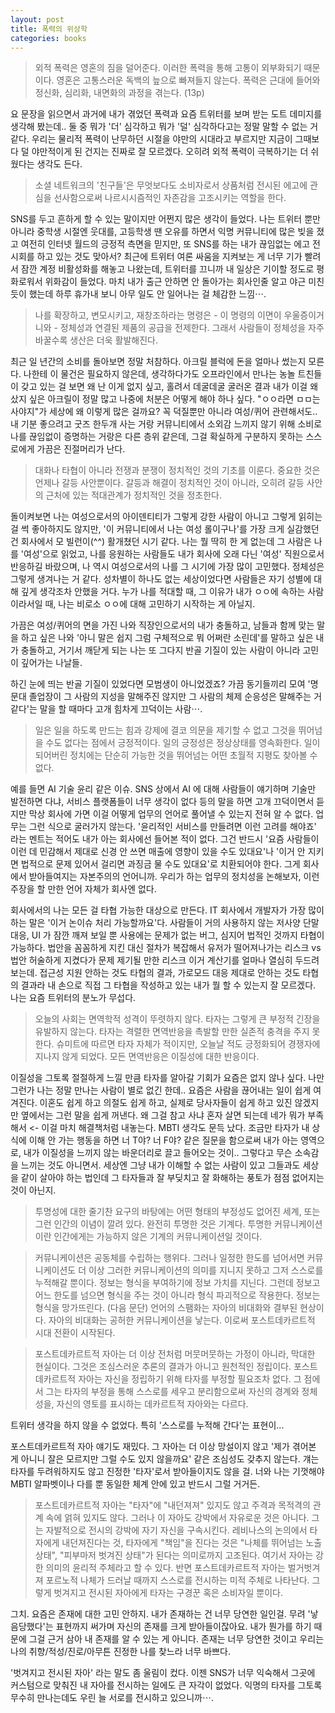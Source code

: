 ```yaml
---
layout: post
title: 폭력의 위상학
categories: books
---
```




> 외적 폭력은 영혼의 짐을 덜어준다. 이러한 폭력을 통해 고통이 외부화되기 때문이다. 영혼은 고통스러운 독백의 늪으로 빠져들지 않는다. 폭력은 근대에 들어와 정신화, 심리화, 내면화의 과정을 겪는다. (13p)

요 문장을 읽으면서 과거에 내가 겪었던 폭력과 요즘 트위터를 보며 받는 도트 데미지를 생각해 봤는데.. 둘 중 뭐가 '더' 심각하고 뭐가 '덜' 심각하다고는 정말 말할 수 없는 거 같다. 우리는 물리적 폭력이 난무하던 시절을 야만의 시대라고 부르지만 지금이 그때보다 덜 야만적이게 된 건지는 진짜로 잘 모르겠다. 오히려 외적 폭력이 극복하기는 더 쉬웠다는 생각도 든다.

> 소셜 네트워크의 '친구들'은 무엇보다도 소비자로서 상품처럼 전시된 에고에 관심을 선사함으로써 나르시시즘적인 자존감을 고조시키는 역할을 한다.

SNS를 두고 흔하게 할 수 있는 말이지만 어쩐지 많은 생각이 들었다.  나는 트위터 뿐만 아니라 중학생 시절엔 웃대를, 고등학생 땐 오유를 하면서 익명 커뮤니티에 많은 빚을 졌고 여전히 인터넷 월드의 긍정적 측면을 믿지만, 또 SNS를 하는 내가 끊임없는 에고 전시회를 하고 있는 것도 맞아서? 최근에 트위터 여론 싸움을 지켜보는 게 너무 기가 빨려서 잠깐 계정 비활성화를 해놓고 나왔는데, 트위터를 끄니까 내 일상은 기이할 정도로 평화로워서 위화감이 들었다. 마치 내가 출근 안하면 안 돌아가는 회사인줄 알고 야근 미친듯이 했는데 하루 휴가내 보니 아무 일도 안 일어나는 걸 체감한 느낌⋯.

> 나를 확장하고, 변모시키고, 재창조하라는 명령은 - 이 명령의 이면이 우울증이거니와 - 정체성과 연결된 제품의 공급을 전제한다. 그래서 사람들이 정체성을 자주 바꿀수록 생산은 더욱 활발해진다.

최근 일 년간의 소비를 돌아보면 정말 처참하다. 아크릴 블럭에 돈을 얼마나 썼는지 모른다. 나한테 이 물건은 필요하지 않은데, 생각하다가도 오프라인에서 만나는 농놀 트친들이 갖고 있는 걸 보면 왜 난 이게 없지 싶고, 홀려서 데굴데굴 굴러온 결과 내가 이걸 왜 샀지 싶은 아크릴이 정말 많고 나중에 처분은 어떻게 해야 하나 싶다. "ㅇㅇ라면 ㅁㅁ는 사야지"가 세상에 왜 이렇게 많은 걸까요? 꼭 덕질뿐만 아니라 여성/퀴어 관련해서도.. 내 기분 좋으려고 굿즈 한두개 사는 거랑 커뮤니티에서 소외감 느끼지 않기 위해 소비로 나를 끊임없이 증명하는 거랑은 다른 층위 같은데, 그걸 확실하게 구분하지 못하는 스스로에게 가끔은 진절머리가 난다.

> 대화나 타협이 아니라 전쟁과 분쟁이 정치적인 것의 기초를 이룬다. 중요한 것은 언제나 갈등 사안뿐이다. 갈등과 해결이 정치적인 것이 아니라, 오히려 갈등 사안의 근처에 있는 적대관계가 정치적인 것을 정초한다.

돌이켜보면 나는 여성으로서의 아이덴티티가 그렇게 강한 사람이 아니고 그렇게 읽히는 걸 썩 좋아하지도 않지만, '이 커뮤니티에서 나는 여성 롤이구나'를 가장 크게 실감했던 건 회사에서 모 빌런이(^^) 활개쳤던 시기 같다. 나는 뭘 딱히 한 게 없는데 그 사람은 나를 '여성'으로 읽었고, 나를 응원하는 사람들도 내가 회사에 오래 다닌 '여성' 직원으로서 반응하길 바랐으며, 나 역시 여성으로서의 나를 그 시기에 가장 많이 고민했다. 정체성은 그렇게 생겨나는 거 같다. 성차별이 하나도 없는 세상이었다면 사람들은 자기 성별에 대해 깊게 생각조차 안했을 거다. 누가 나를 적대할 때, 그 이유가 내가 ㅇㅇ에 속하는 사람이라서일 때, 나는 비로소 ㅇㅇ에 대해 고민하기 시작하는 게 아닐지.

가끔은 여성/퀴어의 면을 가진 나와 직장인으로서의 내가 충돌하고, 남들과 함께 맞는 말을 하고 싶은 나와 '아니 말은 쉽지 그럼 구체적으로 뭐 어쩌란 소린데'를 말하고 싶은 내가 충돌하고, 거기서 깨닫게 되는 나는 또 그다지 반골 기질이 있는 사람이 아니라 고민이 깊어가는 나날들.

하긴 눈에 띄는 반골 기질이 있었다면 모범생이 아니었겠죠? 가끔 동기들끼리 모여 '명문대 졸업장이 그 사람의 지성을 말해주진 않지만 그 사람의 체제 순응성은 말해주는 거 같다'는 말을 할 때마다 고개 힘차게 끄덕이는 사람⋯. 

> 일은 일을 하도록 만드는 힘과 강제에 결코 의문을 제기할 수 없고 그것을 뛰어넘을 수도 없다는 점에서 긍정적이다. 일의 긍정성은 정상상태를 영속화한다. 일이 되어버린 정치에는 단순히 가능한 것을 뛰어넘는 어떤 초월적 지평도 찾아볼 수 없다.

예를 들면 AI 기술 윤리 같은 이슈. SNS 상에서 AI 에 대해 사람들이 얘기하며 기술만 발전하면 다냐, 서비스 플랫폼들이 너무 생각이 없다 등의 말을 하면 고개 끄덕이면서 듣지만 막상 회사에 가면 이걸 어떻게 업무의 언어로 풀어낼 수 있는지 전혀 알 수 없다. 업무는 그런 식으로 굴러가지 않는다. '윤리적인 서비스를 만들려면 이런 고려를 해야죠' 라는 멘트는 적어도 내가 아는 회사에선 들어본 적이 없다. 그건 반드시 '요즘 사람들이 이런 데 민감해서 제대로 신경 안 쓰면 매출에 영향이 있을 수도 있대요'나 '이거 안 지키면 법적으로 문제 있어서 걸리면 과징금 물 수도 있대요'로 치환되어야 한다. 그게 회사에서 받아들여지는 자본주의의 언어니까. 우리가 하는 업무의 정치성을 논해보자, 이런 주장을 할 만한 언어 자체가 회사엔 없다.

회사에서의 나는 모든 걸 타협 가능한 대상으로 만든다. IT 회사에서 개발자가 가장 많이 하는 말은 '이거 논이슈 처리 가능할까요'다. 사람들이 거의 사용하지 않는 저사양 단말 대응, UI 가 잠깐 깨져 보일 뿐 사용에는 문제가 없는 버그, 심지어 법적인 것까지 타협이 가능하다. 법안을 꼼꼼하게 지킨 대신 절차가 복잡해서 유저가 떨어져나가는 리스크 vs 법안 허술하게 지켰다가 문제 제기될 만한 리스크 이거 계산기를 얼마나 열심히 두드려보는데. 접근성 지원 안하는 것도 타협의 결과, 가로모드 대응 제대로 안하는 것도 타협의 결과라 내 손으로 직접 그 타협을 작성하고 있는 내가 뭘 할 수 있는지 잘 모르겠다. 나는 요즘 트위터의 분노가 무섭다.

> 오늘의 사회는 면역학적 성격이 뚜렷하지 않다. 타자는 그렇게 큰 부정적 긴장을 유발하지 않는다. 타자는 격렬한 면역반응을 촉발할 만한 실존적 충격을 주지 못한다. 슈미트에 따르면 타자 자체가 적이지만, 오늘날 적도 긍정화되어 경쟁자에 지나지 않게 되었다. 모든 면역반응은 이질성에 대한 반응이다.

이질성을 그토록 절절하게 느낄 만큼 타자를 알아갈 기회가 요즘은 없지 않나 싶다. 나만 그런가 나는 정말 만나는 사람이 별로 없긴 한데.. 요즘은 사람을 끊어내는 일이 쉽게 여겨진다. 이혼도 쉽게 하고 의절도 쉽게 하고, 실제로 당사자들이 쉽게 하고 있진 않겠지만 옆에서는 그런 말을 쉽게 꺼낸다. 왜 그걸 참고 사냐 혼자 살면 되는데 네가 뭐가 부족해서 <- 이걸 마치 해결책처럼 내놓는다. MBTI 생각도 문득 났다. 조금만 타자가 내 상식에 이해 안 가는 행동을 하면 너 T야? 너 F야? 같은 질문을 함으로써 내가 아는 영역으로, 내가 이질성을 느끼지 않는 바운더리로 끌고 들어오는 것이.. 그렇다고 무슨 소속감을 느끼는 것도 아니면서. 세상엔 그냥 내가 이해할 수 없는 사람이 있고 그들과도 세상을 같이 살아야 하는 법인데 그 타자들과 잘 부딪치고 잘 화해하는 풍토가 점점 없어지는 것이 아닌지.

> 투명성에 대한 줄기찬 요구의 바탕에는 어떤 형태의 부정성도 없어진 세계, 또는 그런 인간의 이념이 깔려 있다. 완전히 투명한 것은 기계다. 투명한 커뮤니케이션이란 인간에게는 가능하지 않은 기계의 커뮤니케이션일 것이다.

> 커뮤니케이션은 공동체를 수립하는 행위다. 그러나 일정한 한도를 넘어서면 커뮤니케이션도 더 이상 그러한 커뮤니케이션의 의미를 지니지 못하고 그저 스스로를 누적해갈 뿐이다. 정보는 형식을 부여하기에 정보 가치를 지닌다. 그런데 정보고 어느 한도를 넘으면 형식을 주는 것이 아니라 형식 파괴적으로 작용한다. 정보는 형식을 망가뜨린다. (다음 문단) 언어의 스팸화는 자아의 비대화와 결부된 현상이다. 자아의 비대화는 공허한 커뮤니케이션을 낳는다. 이로써 포스트데카르트적 시대 전환이 시작된다.

> 포스트데카르트적 자아는 더 이상 전처럼 머뭇머뭇하는 가정이 아니라, 막대한 현실이다. 그것은 조심스러운 추론의 결과가 아니고 원천적인 정립이다. 포스트데카르트적 자아는 자신을 정립하기 위해 타자를 부정할 필요조차 없다. 그 점에서 그는 타자의 부정을 통해 스스로를 세우고 분리함으로써 자신의 경계와 정체성을, 자신의 영토를 표시하는 데카르트적 자아와는 다르다.

트위터 생각을 하지 않을 수 없었다. 특히 '스스로를 누적해 간다'는 표현이... 

포스트데카르트적 자아 얘기도 재밌다. 그 자아는 더 이상 망설이지 않고 '제가 겪어본 게 아니니 잘은 모르지만 그럴 수도 있지 않을까요' 같은 조심성도 갖추지 않는다. 걔는 타자를 두려워하지도 않고 진정한 '타자'로서 받아들이지도 않을 걸. 너와 나는 기껏해야 MBTI 알파벳이나 다를 뿐 동일한 체계 안에 있고 반드시 그럴 거거든.

> 포스트데카르트적 자아는 "타자"에 "내던져져" 있지도 않고 주격과 목적격의 관계 속에 얽혀 있지도 않다. 그러나 이 자아도 강박에서 자유로운 것은 아니다. 그는 자발적으로 전시의 강박에 자기 자신을 구속시킨다. 레비나스의 논의에서 타자에게 내던져진다는 것, 타자에게 "책임"을 진다는 것은 "나체를 뛰어넘는 노출 상태", "피부마저 벗겨진 상태"가 된다는 의미로까지 고조된다. 여기서 자아는 강한 의미의 윤리적 주체라고 할 수 있다. 반면 포스트데카르트적 자아는 벌거벗겨져 포르노적 나체가 드러날 때까지 스스로를 전시하는 미적 주체로 나타난다. 그렇게 벗겨지고 전시된 자아에게 타자는 구경꾼 혹은 소비자일 뿐이다.

그치. 요즘은 존재에 대한 고민 안하지. 내가 존재하는 건 너무 당연한 일인걸. 무려 '낳음당했다'는 표현까지 써가며 자신의 존재를 크게 받아들이잖아요. 내가 뭔가를 하기 때문에 그걸 근거 삼아 내 존재를 알 수 있는 게 아니다. 존재는 너무 당연한 것이고 우리는 나의 취향/적성/진로/아무튼 진정한 나를 찾느라 너무 바쁘다. 

'벗겨지고 전시된 자아' 라는 말도 좀 울림이 컸다. 이젠 SNS가 너무 익숙해서 그곳에 커스텀으로 맞춰진 내 자아를 전시하는 일에도 큰 자각이 없었다. 익명의 타자를 그토록 무수히 만나는데도 우린 늘 서로를 전시하고 있으니까⋯.